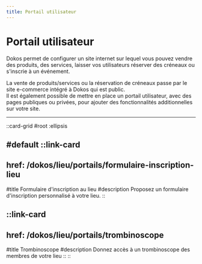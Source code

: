 ```yaml
---
title: Portail utilisateur
---
```


# Portail utilisateur

Dokos permet de configurer un site internet sur lequel vous pouvez vendre des produits, des services, laisser vos utilisateurs réserver des créneaux ou s'inscrie à un événement.

La vente de produits/services ou la réservation de créneaux passe par le site e-commerce intégré à Dokos qui est public.  
Il est également possible de mettre en place un portail utilisateur, avec des pages publiques ou privées, pour ajouter des fonctionnalités additionnelles sur votre site. 

---

::card-grid
#root
:ellipsis

#default
  ::link-card
  ---
  href: /dokos/lieu/portails/formulaire-inscription-lieu
  ---
  #title
  Formulaire d'inscription au lieu
  #description
  Proposez un formulaire d'inscription personnalisé à votre lieu.
  ::

  ::link-card
  ---
  href: /dokos/lieu/portails/trombinoscope
  ---
  #title
  Trombinoscope
  #description
  Donnez accès à un trombinoscope des membres de votre lieu
  ::
::